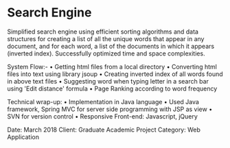 # Search Engine

Simplified search engine using efficient sorting algorithms and data structures for creating a list of all the unique words that appear in any document, and for each word, a list of the documents in which it appears (inverted index). Successfully optimized time and space complexities. 

System Flow:- 
•	Getting html files from a local directory 
•	Converting html files into text using library jsoup 
•	Creating inverted index of all words found in above text files 
•	Suggesting word when typing letter in a search bar using 'Edit distance' formula 
•	Page Ranking according to word frequency 

Technical wrap-up: 
• Implementation in Java language 
• Used Java framework, Spring MVC for server side programming with JSP as view 
• SVN for version control 
• Responsive Front-end: Javascript, jQuery

Date: March 2018 
Client: Graduate Academic Project 
Category: Web Application
